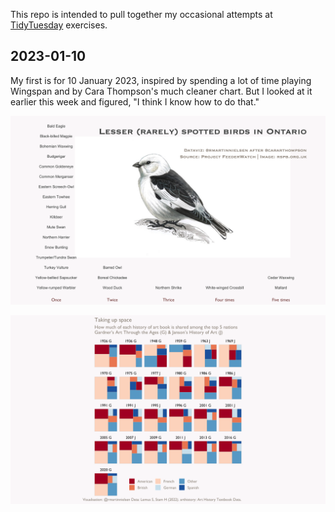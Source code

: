 This repo is intended to pull together my occasional attempts at [TidyTuesday](https://github.com/rfordatascience/tidytuesday) exercises.

## 2023-01-10

My first is for 10 January 2023, inspired by spending a lot of time playing Wingspan and by Cara Thompson's much cleaner chart. But I looked at it earlier this week and figured, "I think I know how to do that."

![Text chart showing birds seen in Ontario five times or fewer](plots/202301_birds.png)

![Treemaps showing distribution of artists nationality in art history textbooks between 1926 and 2020](plots/202302_artists.png)


